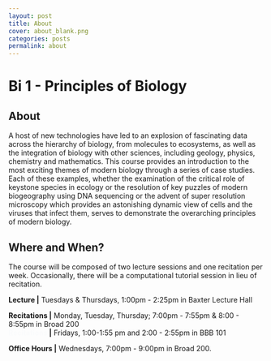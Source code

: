 ```yaml
---
layout: post
title: About
cover: about_blank.png
categories: posts
permalink: about
---
```

# Bi 1 - Principles of Biology

## About
A host of new technologies have led to an explosion of fascinating data across
the hierarchy of biology, from molecules to ecosystems, as well as the
integration of biology with other sciences, including geology, physics,
chemistry and mathematics. This course provides an introduction to the most
exciting themes of modern biology through a series of case studies. Each of
these examples, whether the examination of the critical role of keystone
species in ecology or the resolution of key puzzles of modern biogeography
using DNA sequencing or the advent of super resolution microscopy which
provides an astonishing dynamic view of cells and the viruses that infect them,
serves to demonstrate the overarching principles of modern biology.


## Where and When?
The course will be composed of two lecture sessions and one recitation per
week. Occasionally, there will be a computational tutorial session in lieu of
recitation.

**Lecture \|** Tuesdays & Thursdays, 1:00pm - 2:25pm in Baxter Lecture Hall

**Recitations \|** Monday, Tuesday, Thursday; 7:00pm - 7:55pm & 8:00 - 8:55pm in Broad 200<br/>
**<span style="color: #fafbfc;">Recitations</span> \|** Fridays, 1:00-1:55 pm and 2:00 - 2:55pm in BBB 101

**Office Hours \|** Wednesdays, 7:00pm - 9:00pm in Broad 200.
